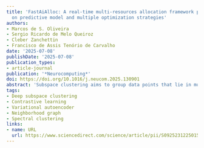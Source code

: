 ```yaml
---
title: 'FastAiAlloc: A real-time multi-resources allocation framework proposal based
  on predictive model and multiple optimization strategies'
authors:
- Marcos de S. Oliveira
- Sergio Ricardo de Melo Queiroz
- Cleber Zanchettin
- Francisco de Assis Tenório de Carvalho
date: '2025-07-08'
publishDate: '2025-07-08'
publication_types:
- article-journal
publication: '*Neurocomputing*'
doi: https://doi.org/10.1016/j.neucom.2025.130901
abstract: 'Subspace clustering aims to group data points that lie in multiple low-dimensional subspaces within a high-dimensional space. Traditional shallow methods rely on linear optimization and self-expressive properties but struggle with complex, high-dimensional, and limited data samples. In contrast, Deep subspace clustering methods leverage neural networks to learn feature representations, but often specialize in specific domains, such as images, and require extensive training datasets. Furthermore, most approaches rely solely on raw features, making it difficult to capture meaningful structures in data with few examples. To address these challenges, we propose Deep Contrastive and Variational Subspace Spectral Clustering (DCSSC), a novel method that integrates relational information through a similarity matrix, enhancing clustering performance. DCSSC consists of three stages: (1) constructing a neighborhood graph for data representation, (2) training a contrastive variational autoencoder (cVAE) to learn embeddings, and (3) generating an enhanced distance matrix for spectral clustering. Our method is computationally efficient and performs well with minimal training data. Extensive experiments on simulated and 19 real-world datasets from diverse domains, including text, images, and bioinformatics, demonstrate the superiority of DCSSC over state-of-the-art deep and shallow clustering methods. Code is available at https://github.com/marcosd3souza/DCSSC.'
tags:
- Deep subspace clustering
- Contrastive learning
- Variational autoencoder
- Neighborhood graph
- Spectral clustering
links:
- name: URL
  url: https://www.sciencedirect.com/science/article/pii/S0925231225015735
---
```

